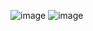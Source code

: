 ![image](https://github.com/im-vedant/assignment-1/assets/115912707/624e8ca9-0e6b-4309-8417-155ca468b81b)
![image](https://github.com/im-vedant/assignment-1/assets/115912707/32046987-822d-4979-8249-b6003b0e28be)


 
